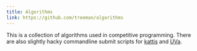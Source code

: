 ```yaml
---
title: Algorithms
link: https://github.com/treeman/algorithms
---
```


This is a collection of algorithms used in competitive programming. There are also slightly hacky commandline submit scripts for [kattis][] and [UVa][].

[kattis]: https://open.kattis.com/ "kattis"
[UVa]: http://uva.onlinejudge.org/ "UVa"

